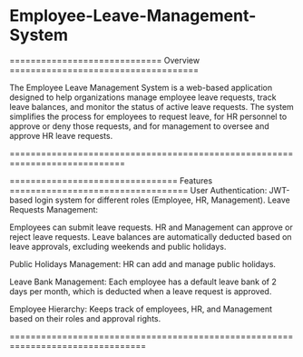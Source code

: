 # Employee-Leave-Management-System


============================= Overview ====================================

The Employee Leave Management System is a web-based application designed to help organizations manage employee leave requests, track leave balances, and monitor the status of active leave requests. The system simplifies the process for employees to request leave, for HR personnel to approve or deny those requests, and for management to oversee and approve HR leave requests.

============================================================================




================================ Features ==================================
User Authentication:
JWT-based login system for different roles (Employee, HR, Management).
Leave Requests Management:


Employees can submit leave requests.
HR and Management can approve or reject leave requests.
Leave balances are automatically deducted based on leave approvals, excluding weekends and public holidays.


Public Holidays Management:
HR can add and manage public holidays.


Leave Bank Management:
Each employee has a default leave bank of 2 days per month, which is deducted when a leave request is approved.


Employee Hierarchy:
Keeps track of employees, HR, and Management based on their roles and approval rights.

================================================================================